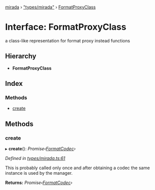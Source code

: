 [mirada](../README.md) › ["types/mirada"](../modules/_types_mirada_.md) › [FormatProxyClass](_types_mirada_.formatproxyclass.md)

# Interface: FormatProxyClass


a class-like representation for format proxy instead functions

## Hierarchy

* **FormatProxyClass**

## Index

### Methods

* [create](_types_mirada_.formatproxyclass.md#create)

## Methods

###  create

▸ **create**(): *Promise‹[FormatCodec](_types_mirada_.formatcodec.md)›*

*Defined in [types/mirada.ts:61](https://github.com/cancerberoSgx/mirada/blob/c8721d6/mirada/src/types/mirada.ts#L61)*

This is probably called only once and after obtaining a codec the same instance is used by the manager.

**Returns:** *Promise‹[FormatCodec](_types_mirada_.formatcodec.md)›*